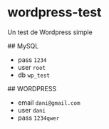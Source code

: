 # wordpress-test
Un test de Wordpress simple

## MySQL
- pass    `1234`
- user    `root`
- db      `wp_test`

## WORDPRESS
- email   `dani@gmail.com`
- user    `dani`
- pass    `1234qwer`
